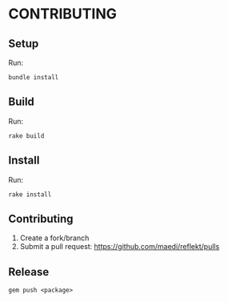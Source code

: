 # CONTRIBUTING

## Setup

Run:
```
bundle install
```

## Build

Run:
```
rake build
```

## Install

Run:
```
rake install
```

## Contributing

1. Create a fork/branch
2. Submit a pull request:
   https://github.com/maedi/reflekt/pulls

## Release

```
gem push <package>
```
